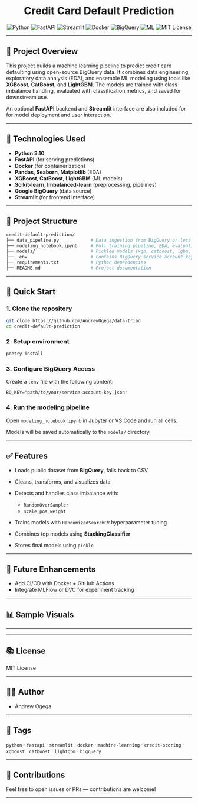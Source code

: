 <h1 align="center">Credit Card Default Prediction</h1>

<p align="center">
  <img src="https://img.shields.io/badge/Python-3.12-blue?logo=python" alt="Python">
  <img src="https://img.shields.io/badge/FastAPI-00e9ed?logo=fastapi" alt="FastAPI">
  <img src="https://img.shields.io/badge/Streamlit-e06666?logo=streamlit" alt="Streamlit">
  <img src="https://img.shields.io/badge/Docker-8cc1f0?logo=docker" alt="Docker">
  <img src="https://img.shields.io/badge/BigQuery-4285F4?logo=googlebigquery&logoColor=white" alt="BigQuery">
  <img src="https://img.shields.io/badge/Classification-ML-brightgreen" alt="ML">
  <img src="https://img.shields.io/badge/License-MIT-yellow.svg" alt="MIT License">
</p>

---

## 📌 Project Overview

This project builds a machine learning pipeline to predict credit card defaulting using open-source BigQuery data. It combines data engineering, exploratory data analysis (EDA), and ensemble ML modeling using tools like **XGBoost**, **CatBoost**, and **LightGBM**. The models are trained with class imbalance handling, evaluated with classification metrics, and saved for downstream use.

An optional **FastAPI** backend and **Streamlit** interface are also included for for model deployment and user interaction.

---

## 🔧 Technologies Used

* **Python 3.10**
* **FastAPI** (for serving predictions)
* **Docker** (for containerization)
* **Pandas, Seaborn, Matplotlib** (EDA)
* **XGBoost, CatBoost, LightGBM** (ML models)
* **Scikit-learn, Imbalanced-learn** (preprocessing, pipelines)
* **Google BigQuery** (data source)
* **Streamlit** (for frontend interface)

---

## 📁 Project Structure

```bash
credit-default-prediction/
├── data_pipeline.py            # Data ingestion from BigQuery or local CSV
├── modeling_notebook.ipynb     # Full training pipeline, EDA, evaluation
├── models/                     # Pickled models (xgb, catboost, lgbm, stacked)
├── .env                        # Contains BigQuery service account key path
├── requirements.txt            # Python dependencies
├── README.md                   # Project documentation
```

---

## 🚀 Quick Start

### 1. Clone the repository

```bash
git clone https://github.com/AndrewOgega/data-triad
cd credit-default-prediction
```

### 2. Setup environment

```bash
poetry install
```

### 3. Configure BigQuery Access

Create a `.env` file with the following content:

```env
BQ_KEY="path/to/your/service-account-key.json"
```

### 4. Run the modeling pipeline

Open `modeling_notebook.ipynb` in Jupyter or VS Code and run all cells.

Models will be saved automatically to the `models/` directory.

---

## ✅ Features

* Loads public dataset from **BigQuery**, falls back to CSV
* Cleans, transforms, and visualizes data
* Detects and handles class imbalance with:

  * `RandomOverSampler`
  * `scale_pos_weight`
* Trains models with `RandomizedSearchCV` hyperparameter tuning
* Combines top models using **StackingClassifier**
* Stores final models using `pickle`

---

## 🧠 Future Enhancements

* Add CI/CD with Docker + GitHub Actions
* Integrate MLFlow or DVC for experiment tracking

---

## 📊 Sample Visuals

******

---

## 📚 License

MIT License

---

## ✍🏾 Author

* Andrew Ogega

---

## 🔖 Tags

`python` · `fastapi` · `streamlit` · `docker` · `machine-learning` · `credit-scoring` · `xgboost` · `catboost` · `lightgbm` · `bigquery`

---

## 🤝 Contributions

Feel free to open issues or PRs — contributions are welcome!

---
